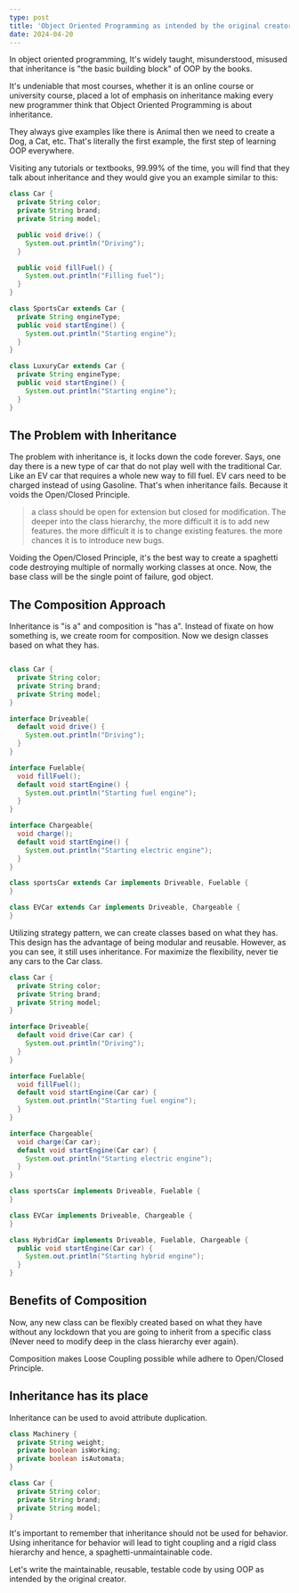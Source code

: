```yaml
---
type: post
title: 'Object Oriented Programming as intended by the original creator, Alan Kay'
date: 2024-04-20
---
```


In object oriented programming, It's widely taught, misunderstood, misused that inheritance is "the basic building block" of OOP by the books.

It's undeniable that most courses, whether it is an online course or university course, placed a lot of emphasis on inheritance making every new programmer think that Object Oriented Programming is about inheritance.

They always give examples like there is Animal then we need to create a Dog, a Cat, etc. That's literally the first example, the first step of learning OOP everywhere.

Visiting any tutorials or textbooks, 99.99% of the time, you will find that they talk about inheritance and they would give you an example similar to this:

```java
class Car {
  private String color;
  private String brand;
  private String model;

  public void drive() {
    System.out.println("Driving");
  }

  public void fillFuel() {
    System.out.println("Filling fuel");
  }
}

class SportsCar extends Car {
  private String engineType;
  public void startEngine() {
    System.out.println("Starting engine");
  }
}

class LuxuryCar extends Car {
  private String engineType;
  public void startEngine() {
    System.out.println("Starting engine");
  }
}
```

## The Problem with Inheritance

The problem with inheritance is, it locks down the code forever. Says, one day there is a new type of car that do not play well with the traditional Car. Like an EV car that requires a whole new way to fill fuel. EV cars need to be charged instead of using Gasoline. That's when inheritance fails. Because it voids the Open/Closed Principle.

> a class should be open for extension but closed for modification.
> The deeper into the class hierarchy,
> the more difficult it is to add new features.
> the more difficult it is to change existing features.
> the more chances it is to introduce new bugs.

Voiding the Open/Closed Principle, it's the best way to create a spaghetti code destroying multiple of normally working classes at once. Now, the base class will be the single point of failure, god object.

## The Composition Approach

Inheritance is "is a" and composition is "has a". Instead of fixate on how something is, we create room for composition. Now we design classes based on what they has.

```java

class Car {
  private String color;
  private String brand;
  private String model;
}

interface Driveable{
  default void drive() {
    System.out.println("Driving");
  }
}

interface Fuelable{
  void fillFuel();
  default void startEngine() {
    System.out.println("Starting fuel engine");
  }
}

interface Chargeable{
  void charge();
  default void startEngine() {
    System.out.println("Starting electric engine");
  }
}

class sportsCar extends Car implements Driveable, Fuelable {
}

class EVCar extends Car implements Driveable, Chargeable {
}

```

Utilizing strategy pattern, we can create classes based on what they has. This design has the advantage of being modular and reusable.
However, as you can see, it still uses inheritance.
For maximize the flexibility, never tie any cars to the Car class.

```java
class Car {
  private String color;
  private String brand;
  private String model;
}

interface Driveable{
  default void drive(Car car) {
    System.out.println("Driving");
  }
}

interface Fuelable{
  void fillFuel();
  default void startEngine(Car car) {
    System.out.println("Starting fuel engine");
  }
}

interface Chargeable{
  void charge(Car car);
  default void startEngine(Car car) {
    System.out.println("Starting electric engine");
  }
}

class sportsCar implements Driveable, Fuelable {
}

class EVCar implements Driveable, Chargeable {
}

class HybridCar implements Driveable, Fuelable, Chargeable {
  public void startEngine(Car car) {
    System.out.println("Starting hybrid engine");
  }
}

```

## Benefits of Composition

Now, any new class can be flexibly created based on what they have without any lockdown that you are going to inherit from a specific class (Never need to modify deep in the class hierarchy ever again).

Composition makes Loose Coupling possible while adhere to Open/Closed Principle.

## Inheritance has its place

Inheritance can be used to avoid attribute duplication.

```java
class Machinery {
  private String weight;
  private boolean isWorking; 
  private boolean isAutomata;
}

class Car {
  private String color;
  private String brand;
  private String model;
}
```

It's important to remember that inheritance should not be used for behavior. Using inheritance for behavior will lead to tight coupling and a rigid class hierarchy and hence, a spaghetti-unmaintainable code.

Let's write the maintainable, reusable, testable code by using OOP as intended by the original creator.
